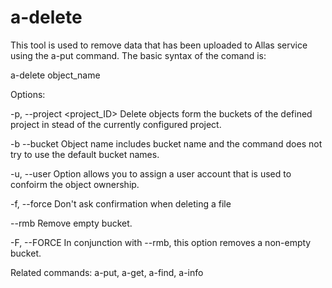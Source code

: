 # a-delete
 
This tool is used to remove data that has been uploaded to Allas service using the a-put command.
The basic syntax of the comand is:

   a-delete object_name


Options:

-p, --project <project_ID>   Delete objects form the buckets of the defined project in stead of the currently configured project. 

-b --bucket                  Object name includes bucket name and the command does not try to use the default bucket names.

-u, --user <username>        Option allows you to assign a user account that is used to confoirm the object ownership.

-f, --force                  Don't ask confirmation when deleting a file
 
--rmb                        Remove empty bucket. 

-F, --FORCE                  In conjunction with --rmb, this option removes a non-empty bucket.


Related commands: a-put, a-get, a-find, a-info
```
